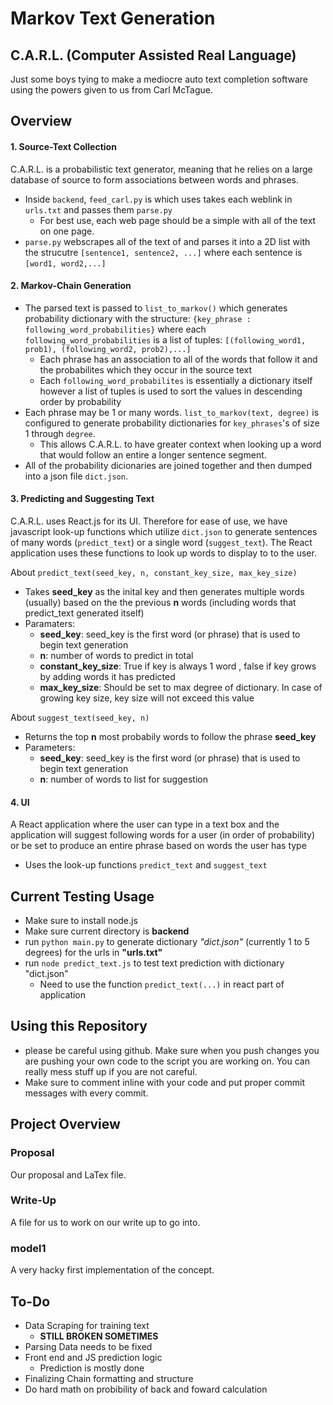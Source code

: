 # Markov Text Generation
## C.A.R.L. (Computer Assisted Real Language)
Just some boys tying to make a mediocre auto text completion software using the powers given to us from Carl McTague. 
## Overview
#### 1. Source-Text Collection
C.A.R.L. is a probabilistic text generator, meaning that he relies on a large database of source to form associations between words and phrases.
- Inside ```backend```, ```feed_carl.py``` is which uses takes each weblink in ```urls.txt``` and passes them ```parse.py```
  - For best use, each web page should be a simple with all of the text on one page.
- ```parse.py``` webscrapes all of the text of and parses it into a 2D list with the strucutre ```[sentence1, sentence2, ...]``` where each sentence is  ```[word1, word2,...]```

#### 2. Markov-Chain Generation
- The parsed text is passed to ```list_to_markov()``` which generates probability dictionary with the structure: ```{key_phrase : following_word_probabilities}``` where each ```following_word_probabilities``` is a list of tuples: ```[(following_word1, prob1), (following_word2, prob2),...]```
  - Each phrase has an association to all of the words that follow it and the probabilites which they occur in the source text
  - Each ```following_word_probabilites``` is essentially a dictionary itself however a list of tuples is used to sort the values in descending order by probability
- Each phrase may be 1 or many words. ```list_to_markov(text, degree)``` is configured to generate probability dictionaries for ```key_phrases```'s of size 1 through ```degree```.   
  - This allows C.A.R.L. to have greater context when looking up a word that would follow an entire a longer sentence segment.
- All of the probability dicionaries are joined together and then dumped into a json file ```dict.json```.

#### 3. Predicting and Suggesting Text
C.A.R.L. uses React.js for its UI. Therefore for ease of use, we have javascript look-up functions which utilize ```dict.json``` to generate sentences of many words (```predict_text```) or a single word (```suggest_text```). The React application uses these functions to look up words to display to to the user.

About ```predict_text(seed_key, n, constant_key_size, max_key_size)```
- Takes **seed_key** as the inital key and then generates multiple words (usually) based on the the previous **n** words (including words that predict_text generated itself)
- Paramaters: 
  - **seed_key**: seed_key is the first word (or phrase) that is used to begin text generation
  - **n**: number of words to predict in total
  - **constant_key_size**: True if key is always 1 word , false if key grows by adding words it has predicted
  - **max_key_size**: Should be set to max degree of dictionary. In case of growing key size, key size will not exceed this value
  
About ```suggest_text(seed_key, n)```
- Returns the top **n** most probabily words to follow the phrase **seed_key**
- Parameters:
  - **seed_key**: seed_key is the first word (or phrase) that is used to begin text generation
  - **n**: number of words to list for suggestion

#### 4. UI
A React application where the user can type in a text box and the application will suggest following words for a user (in order of probability) or be set to produce an entire phrase based on words the user has type
- Uses the look-up functions ```predict_text``` and ```suggest_text```


## Current Testing Usage

- Make sure to install node.js
- Make sure current directory is **backend**
- run ```python main.py``` to generate dictionary *"dict.json"* (currently 1 to 5 degrees) for the urls in **"urls.txt"**
- run ```node predict_text.js``` to test text prediction with dictionary "dict.json"
  - Need to use the function ```predict_text(...)``` in react part of application 



## Using this Repository
- please be careful using github. Make sure when you push changes you are pushing your own code to the script you are working on. You can really mess stuff up if you are not careful.
- Make sure to comment inline with your code and put proper commit messages with every commit.
## Project Overview
### Proposal
 Our proposal and LaTex file.
### Write-Up
 A file for us to work on our write up to go into.
### model1
 A very hacky first implementation of the concept. 
## To-Do
- Data Scraping for training text
   - **STILL BROKEN SOMETIMES**
- Parsing Data needs to be fixed
- Front end and JS prediction logic
   - Prediction is mostly done
- Finalizing Chain formatting and structure
- Do hard math on probibility of back and foward calculation 
